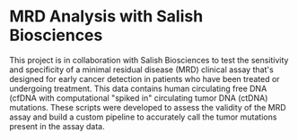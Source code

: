 # MRD Analysis with Salish Biosciences

This project is in collaboration with Salish Biosciences to test the sensitivity and specificity of a minimal residual disease (MRD) clinical assay that's designed for early cancer detection in patients who have been treated or undergoing treatment.
This data contains human circulating free DNA (cfDNA  with computational "spiked in" circulating tumor DNA (ctDNA) mutations. 
These scripts were developed to assess the validity of the MRD assay and build a custom pipeline to accurately call the tumor mutations present in the assay data. 
